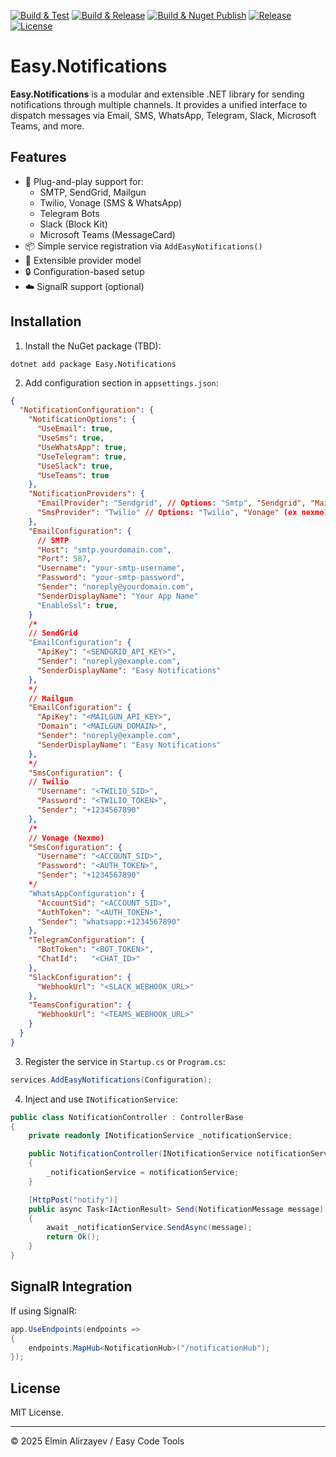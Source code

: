 [![Build & Test](https://github.com/elminalirzayev/Easy.Notifications/actions/workflows/build.yml/badge.svg)](https://github.com/elminalirzayev/Easy.Notifications/actions/workflows/build.yml)
[![Build & Release](https://github.com/elminalirzayev/Easy.Notifications/actions/workflows/release.yml/badge.svg)](https://github.com/elminalirzayev/Easy.Notifications/actions/workflows/release.yml)
[![Build & Nuget Publish](https://github.com/elminalirzayev/Easy.Notifications/actions/workflows/nuget.yml/badge.svg)](https://github.com/elminalirzayev/Easy.Notifications/actions/workflows/nuget.yml)
[![Release](https://img.shields.io/github/v/release/elminalirzayev/Easy.Notifications)](https://github.com/elminalirzayev/Easy.Notifications/releases)
[![License](https://img.shields.io/github/license/elminalirzayev/Easy.Notifications)](https://github.com/elminalirzayev/Easy.Notifications/blob/master/LICENSE.txt)

# Easy.Notifications

**Easy.Notifications** is a modular and extensible .NET library for sending notifications through multiple channels. It provides a unified interface to dispatch messages via Email, SMS, WhatsApp, Telegram, Slack, Microsoft Teams, and more.

## Features

- 🔌 Plug-and-play support for:
  - SMTP, SendGrid, Mailgun
  - Twilio, Vonage (SMS & WhatsApp)
  - Telegram Bots
  - Slack (Block Kit)
  - Microsoft Teams (MessageCard)
- 📦 Simple service registration via `AddEasyNotifications()`
- 🧩 Extensible provider model
- 🔒 Configuration-based setup
- ☁️ SignalR support (optional)

## Installation

1. Install the NuGet package (TBD):

```
dotnet add package Easy.Notifications
```

2. Add configuration section in `appsettings.json`:

```json
{
  "NotificationConfiguration": {
    "NotificationOptions": {
      "UseEmail": true,
      "UseSms": true,
      "UseWhatsApp": true,
      "UseTelegram": true,
      "UseSlack": true,
      "UseTeams": true
    },
    "NotificationProviders": {
      "EmailProvider": "Sendgrid", // Options: "Smtp", "Sendgrid", "Mailgun"
      "SmsProvider": "Twilio" // Options: "Twilio", "Vonage" (ex nexmo)
    },
    "EmailConfiguration": {
      // SMTP
      "Host": "smtp.yourdomain.com",
      "Port": 587,
      "Username": "your-smtp-username",
      "Password": "your-smtp-password",
      "Sender": "noreply@yourdomain.com",
      "SenderDisplayName": "Your App Name"
      "EnableSsl": true,
    }
    /*
    // SendGrid
    "EmailConfiguration": {
      "ApiKey": "<SENDGRID_API_KEY>",
      "Sender": "noreply@example.com",
      "SenderDisplayName": "Easy Notifications"
    },
    */
    // Mailgun
    "EmailConfiguration": {
      "ApiKey": "<MAILGUN_API_KEY>",
      "Domain": "<MAILGUN_DOMAIN>",
      "Sender": "noreply@example.com",
      "SenderDisplayName": "Easy Notifications"
    },
    */
    "SmsConfiguration": {
    // Twilio
      "Username": "<TWILIO_SID>",
      "Password": "<TWILIO_TOKEN>",
      "Sender": "+1234567890"
    },
    /*
    // Vonage (Nexmo)
    "SmsConfiguration": {
      "Username": "<ACCOUNT_SID>",
      "Password": "<AUTH_TOKEN>",
      "Sender": "+1234567890"
    */
    "WhatsAppConfiguration": {
      "AccountSid": "<ACCOUNT_SID>",
      "AuthToken": "<AUTH_TOKEN>",
      "Sender": "whatsapp:+1234567890"
    },
    "TelegramConfiguration": {
      "BotToken": "<BOT_TOKEN>",
      "ChatId":   "<CHAT_ID>" 
    },
    "SlackConfiguration": {
      "WebhookUrl": "<SLACK_WEBHOOK_URL>"
    },
    "TeamsConfiguration": {
      "WebhookUrl": "<TEAMS_WEBHOOK_URL>"
    }
  }
}
```

3. Register the service in `Startup.cs` or `Program.cs`:

```csharp
services.AddEasyNotifications(Configuration);
```

4. Inject and use `INotificationService`:

```csharp
public class NotificationController : ControllerBase
{
    private readonly INotificationService _notificationService;

    public NotificationController(INotificationService notificationService)
    {
        _notificationService = notificationService;
    }

    [HttpPost("notify")]
    public async Task<IActionResult> Send(NotificationMessage message)
    {
        await _notificationService.SendAsync(message);
        return Ok();
    }
}
```

## SignalR Integration

If using SignalR:

```csharp
app.UseEndpoints(endpoints =>
{
    endpoints.MapHub<NotificationHub>("/notificationHub");
});
```

## License

MIT License.

---

© 2025 Elmin Alirzayev / Easy Code Tools
